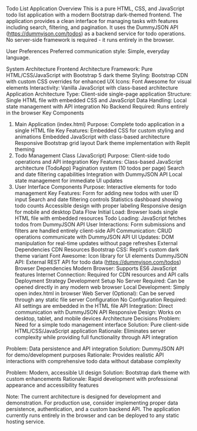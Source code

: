 Todo List Application
Overview
This is a pure HTML, CSS, and JavaScript todo list application with a modern Bootstrap dark-themed frontend. The application provides a clean interface for managing tasks with features including search, filtering, and pagination. It uses the DummyJSON API (https://dummyjson.com/todos) as a backend service for todo operations. No server-side framework is required - it runs entirely in the browser.

User Preferences
Preferred communication style: Simple, everyday language.

System Architecture
Frontend Architecture
Framework: Pure HTML/CSS/JavaScript with Bootstrap 5 dark theme
Styling: Bootstrap CDN with custom CSS overrides for enhanced UX
Icons: Font Awesome for visual elements
Interactivity: Vanilla JavaScript with class-based architecture
Application Architecture
Type: Client-side single-page application
Structure: Single HTML file with embedded CSS and JavaScript
Data Handling: Local state management with API integration
No Backend Required: Runs entirely in the browser
Key Components
1. Main Application (index.html)
Purpose: Complete todo application in a single HTML file
Key Features:
Embedded CSS for custom styling and animations
Embedded JavaScript with class-based architecture
Responsive Bootstrap grid layout
Dark theme implementation with Replit theming
2. Todo Management Class (JavaScript)
Purpose: Client-side todo operations and API integration
Key Features:
Class-based JavaScript architecture (TodoApp)
Pagination system (10 todos per page)
Search and date filtering capabilities
Integration with DummyJSON API
Local state management for immediate UI updates
3. User Interface Components
Purpose: Interactive elements for todo management
Key Features:
Form for adding new todos with user ID input
Search and date filtering controls
Statistics dashboard showing todo counts
Accessible design with proper labeling
Responsive design for mobile and desktop
Data Flow
Initial Load: Browser loads single HTML file with embedded resources
Todo Loading: JavaScript fetches todos from DummyJSON API
User Interactions: Form submissions and filters are handled entirely client-side
API Communication: CRUD operations communicate with DummyJSON API
UI Updates: DOM manipulation for real-time updates without page refreshes
External Dependencies
CDN Resources
Bootstrap CSS: Replit's custom dark theme variant
Font Awesome: Icon library for UI elements
DummyJSON API: External REST API for todo data (https://dummyjson.com/todos)
Browser Dependencies
Modern Browser: Supports ES6 JavaScript features
Internet Connection: Required for CDN resources and API calls
Deployment Strategy
Development Setup
No Server Required: Can be opened directly in any modern web browser
Local Development: Simply open index.html in browser
Web Server (Optional): Can be served through any static file server
Configuration
No Configuration Required: All settings are embedded in the HTML file
API Integration: Direct communication with DummyJSON API
Responsive Design: Works on desktop, tablet, and mobile devices
Architecture Decisions
Problem: Need for a simple todo management interface Solution: Pure client-side HTML/CSS/JavaScript application Rationale: Eliminates server complexity while providing full functionality through API integration

Problem: Data persistence and API integration Solution: DummyJSON API for demo/development purposes Rationale: Provides realistic API interactions with comprehensive todo data without database complexity

Problem: Modern, accessible UI design Solution: Bootstrap dark theme with custom enhancements Rationale: Rapid development with professional appearance and accessibility features

Note: The current architecture is designed for development and demonstration. For production use, consider implementing proper data persistence, authentication, and a custom backend API. The application currently runs entirely in the browser and can be deployed to any static hosting service.
